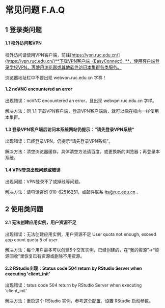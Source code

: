 # 常见问题 F.A.Q

## 1 登录类问题

#### 1.1 校外访问和VPN

校外访问请使用VPN客户端，前往[https://vpn.ruc.edu.cn/](https://vpn.ruc.edu.cn/)**下载VPN客户端（EasyConnect）**，使用客户端登录学校VPN，再使用浏览器或其他软件访问本集群各类服务。

浏览器地址栏中不要出现 webvpn.ruc.edu.cn 字样！

#### 1.2 noVNC encountered an error

出现错误：noVNC encountered an error，且出现 webvpn.ruc.edu.cn 字样。

解决方法：同 1.1 下载VPN客户端，登录VPN客户端后，就可以像在校内一样使用本集群。

#### 1.3 登录VPN客户端后访问本系统网站仍提示：“请先登录VPN系统”

出现错误：已经登录VPN，仍提示“请先登录VPN系统”。

解决方法：清空浏览器缓存，具体清空方法请百度，或更换新的浏览器；再登录本系统。

#### 1.4 VPN登录出现问题或错误

出现问题：VPN登录不了或掉线等问题。

解决方法：请电话咨询 010-62516251，或邮件联系 its@ruc.edu.cn 。

## 2 使用类问题

#### 2.1 无法创建应用实例，用户资源不足

出现错误：无法创建应用实例，用户资源不足 User quota not enough, exceed app count quota 5 of user

解决方法：每个用户最多可以创建5个交互实例，已经创建的，在“我的资源”->“资源回收”里恢复已有资源或删除不用资源。

#### 2.2 RStudio出现：Status code 504 return by RStudio Server when executing 'client_init'

出现错误：tatus code 504 return by RStudio Server when executing 'client_init'

解决方法：重启这个 RStudio 实例，参考[这个配置](app/rstudio.md#5)，设置 RStudio 启动参数。
